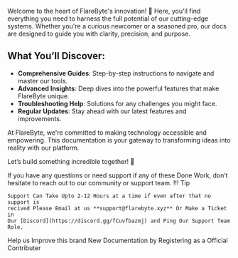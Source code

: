 

Welcome to the heart of FlareByte's innovation! 🌟 Here, you'll find everything you need to harness the full potential of our cutting-edge systems. Whether you're a curious newcomer or a seasoned pro, our docs are designed to guide you with clarity, precision, and purpose.

## What You’ll Discover:
- **Comprehensive Guides**: Step-by-step instructions to navigate and master our tools.
- **Advanced Insights**: Deep dives into the powerful features that make FlareByte unique.
- **Troubleshooting Help**: Solutions for any challenges you might face.
- **Regular Updates**: Stay ahead with our latest features and improvements.

At FlareByte, we're committed to making technology accessible and empowering. This documentation is your gateway to transforming ideas into reality with our platform.

Let’s build something incredible together! 🚀

If you have any questions or need support if any of these Done Work, don’t hesitate to reach out to our community or support team.
!!! Tip

    Support Can Take Upto 2-12 Hours at a time if even after that no support is
    recived Please Email at us **support@flarebyte.xyz** Or Make a Ticket in 
    Our [Discord](https://discord.gg/fCuvfbazmj) and Ping Our Support Team Role.

Help us Improve this brand New Documentation by Registering as a Official Contributer 